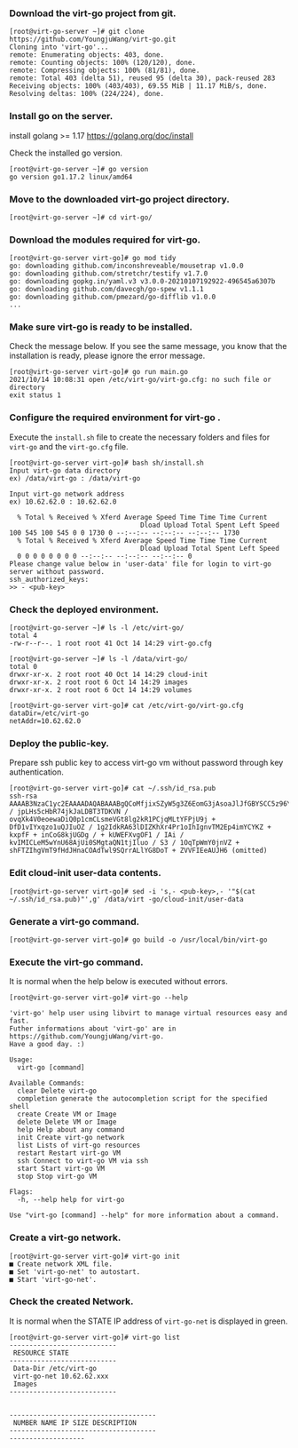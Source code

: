 ### Download the virt-go project from git.

```
[root@virt-go-server ~]# git clone https://github.com/YoungjuWang/virt-go.git
Cloning into 'virt-go'...
remote: Enumerating objects: 403, done.
remote: Counting objects: 100% (120/120), done.
remote: Compressing objects: 100% (81/81), done.
remote: Total 403 (delta 51), reused 95 (delta 30), pack-reused 283
Receiving objects: 100% (403/403), 69.55 MiB | 11.17 MiB/s, done.
Resolving deltas: 100% (224/224), done.
```

### Install go on the server.

install golang >= 1.17
https://golang.org/doc/install

Check the installed go version.

```
[root@virt-go-server ~]# go version
go version go1.17.2 linux/amd64
```

### Move to the downloaded virt-go project directory.

```
[root@virt-go-server ~]# cd virt-go/
```

### Download the modules required for virt-go.

```
[root@virt-go-server virt-go]# go mod tidy
go: downloading github.com/inconshreveable/mousetrap v1.0.0
go: downloading github.com/stretchr/testify v1.7.0
go: downloading gopkg.in/yaml.v3 v3.0.0-20210107192922-496545a6307b
go: downloading github.com/davecgh/go-spew v1.1.1
go: downloading github.com/pmezard/go-difflib v1.0.0
...
```

### Make sure virt-go is ready to be installed.

Check the message below. If you see the same message, you know that the installation is ready, please ignore the error message.

```
[root@virt-go-server virt-go]# go run main.go
2021/10/14 10:08:31 open /etc/virt-go/virt-go.cfg: no such file or directory
exit status 1
```

### Configure the required environment for virt-go .

Execute the `install.sh` file to create the necessary folders and files for `virt-go` and the `virt-go.cfg` file.

```
[root@virt-go-server virt-go]# bash sh/install.sh
Input virt-go data directory
ex) /data/virt-go : /data/virt-go

Input virt-go network address
ex) 10.62.62.0 : 10.62.62.0

  % Total % Received % Xferd Average Speed ​​Time Time Time Current
                                 Dload Upload Total Spent Left Speed
100 545 100 545 0 0 1730 0 --:--:-- --:--:-- --:--:-- 1730
  % Total % Received % Xferd Average Speed ​​Time Time Time Current
                                 Dload Upload Total Spent Left Speed
  0 0 0 0 0 0 0 0 --:--:-- --:--:-- --:--:-- 0
Please change value below in 'user-data' file for login to virt-go server without password.
ssh_authorized_keys:
>> - <pub-key>
```

### Check the deployed environment.

```
[root@virt-go-server ~]# ls -l /etc/virt-go/
total 4
-rw-r--r--. 1 root root 41 Oct 14 14:29 virt-go.cfg

[root@virt-go-server ~]# ls -l /data/virt-go/
total 0
drwxr-xr-x. 2 root root 40 Oct 14 14:29 cloud-init
drwxr-xr-x. 2 root root 6 Oct 14 14:29 images
drwxr-xr-x. 2 root root 6 Oct 14 14:29 volumes

[root@virt-go-server virt-go]# cat /etc/virt-go/virt-go.cfg
dataDir=/etc/virt-go
netAddr=10.62.62.0
```

### Deploy the public-key.

Prepare ssh public key to access virt-go vm without password through key authentication.

```
[root@virt-go-server virt-go]# cat ~/.ssh/id_rsa.pub
ssh-rsa AAAAB3NzaC1yc2EAAAADAQABAAABgQCoMfjixSZyW5g3Z6EomG3jAsoaJlJfGBYSCC5z96YZZqVTcv2SggJnnLCSqVM00 / jpLHs5cHbR74jkJaLDBT3TDKVN / ovqXk4V0eoewaDiQ0p1cmCLsmeVGt8lg2kR1PCjqMLtYFPjU9j + DfD1vIYxqzo1uQJIuOZ / 1g2IdkRA63lDIZKhXr4Pr1oIhIgnvTM2Ep4imYCYKZ + kxpfF + inCoG8kjUGDg / + kUWEFXvgOF1 / IAi / kvIMICLeM5wYnU68AjUi0SMgtaQN1tjIluo / S3 / 1OqTpWmY0jnVZ + shFTZIhgVmT9fHdJHnaCOAdTwl9SQrrALlYG8DoT + ZVVFIEeAUJH6 (omitted)
```

### Edit cloud-init user-data contents.

```
[root@virt-go-server virt-go]# sed -i 's,- <pub-key>,- '"$(cat ~/.ssh/id_rsa.pub)"',g' /data/virt -go/cloud-init/user-data
```


### Generate a virt-go command.

```
[root@virt-go-server virt-go]# go build -o /usr/local/bin/virt-go
```

### Execute the virt-go command.

It is normal when the help below is executed without errors.

```
[root@virt-go-server virt-go]# virt-go --help

'virt-go' help user using libvirt to manage virtual resources easy and fast.
Futher informations about 'virt-go' are in https://github.com/YoungjuWang/virt-go.
Have a good day. :)

Usage:
  virt-go [command]

Available Commands:
  clear Delete virt-go
  completion generate the autocompletion script for the specified shell
  create Create VM or Image
  delete Delete VM or Image
  help Help about any command
  init Create virt-go network
  list Lists of virt-go resources
  restart Restart virt-go VM
  ssh Connect to virt-go VM via ssh
  start Start virt-go VM
  stop Stop virt-go VM

Flags:
  -h, --help help for virt-go

Use "virt-go [command] --help" for more information about a command.
```

### Create a virt-go network.

```
[root@virt-go-server virt-go]# virt-go init
■ Create network XML file.
■ Set 'virt-go-net' to autostart.
■ Start 'virt-go-net'.
```

### Check the created Network.

It is normal when the STATE IP address of `virt-go-net` is displayed in green.

```
[root@virt-go-server virt-go]# virt-go list
---------------------------
 RESOURCE STATE
---------------------------
 Data-Dir /etc/virt-go
 virt-go-net 10.62.62.xxx
 Images
---------------------------


-------------------------------------
 NUMBER NAME IP SIZE DESCRIPTION
-------------------------------------
-------------------
```
